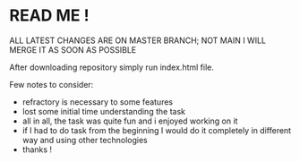 
# READ ME !

ALL LATEST CHANGES ARE ON MASTER BRANCH; NOT MAIN
I WILL MERGE IT AS SOON AS POSSIBLE

After downloading repository simply run index.html file.

Few notes to consider: 

  -  refractory is necessary to some features
  -  lost some initial time understanding the task
  -  all in all, the task was quite fun and i enjoyed working on it
  -  if I had to do task from the beginning I would do it completely in different way and using other technologies
  -  thanks !
